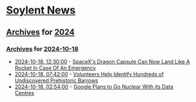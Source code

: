 # [Soylent News](../../../README.md)

## [Archives](../../index.md) for [2024](../index.md)

### [Archives](../../index.md) for [2024-10-18](index.md)

* [2024-10-18, 12:30:00](https://soylentnews.org/article.pl?sid=24/10/17/0351259&from=rss) - [SpaceX's Dragon Capsule Can Now Land Like A Rocket In Case Of An Emergency](https://soylentnews.org/article.pl?sid=24/10/17/0351259&from=rss)
* [2024-10-18, 07:42:00](https://soylentnews.org/article.pl?sid=24/10/17/0344254&from=rss) - [Volunteers Help Identify Hundreds of Undiscovered Prehistoric Barrows](https://soylentnews.org/article.pl?sid=24/10/17/0344254&from=rss)
* [2024-10-18, 02:54:00](https://soylentnews.org/article.pl?sid=24/10/17/0340215&from=rss) - [Google Plans to Go Nuclear With its Data Centres](https://soylentnews.org/article.pl?sid=24/10/17/0340215&from=rss)
